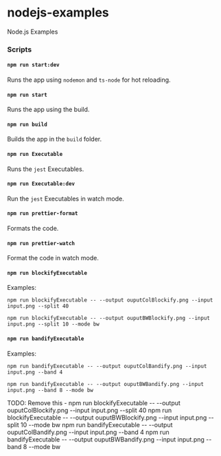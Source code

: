# nodejs-examples
 Node.js Examples

### Scripts

#### `npm run start:dev`

Runs the app using `nodemon` and `ts-node` for hot reloading.

#### `npm run start`

Runs the app using the build.

#### `npm run build`

Builds the app in the `build` folder.

#### `npm run Executable`

Runs the `jest` Executables.

#### `npm run Executable:dev`

Run the `jest` Executables in watch mode.

#### `npm run prettier-format`

Formats the code.

#### `npm run prettier-watch`

Format the code in watch mode.


#### `npm run blockifyExecutable`

Examples:

```
npm run blockifyExecutable -- --output ouputColBlockify.png --input input.png --split 40 

npm run blockifyExecutable -- --output ouputBWBlockify.png --input input.png --split 10 --mode bw
```

#### `npm run bandifyExecutable`

Examples:

```
npm run bandifyExecutable -- --output ouputColBandify.png --input input.png --band 4 

npm run bandifyExecutable -- --output ouputBWBandify.png --input input.png --band 8 --mode bw
```


TODO: Remove this -
npm run blockifyExecutable -- --output ouputColBlockify.png --input input.png --split 40 
npm run blockifyExecutable -- --output ouputBWBlockify.png --input input.png --split 10 --mode bw
npm run bandifyExecutable -- --output ouputColBandify.png --input input.png --band 4 
npm run bandifyExecutable -- --output ouputBWBandify.png --input input.png --band 8 --mode bw
